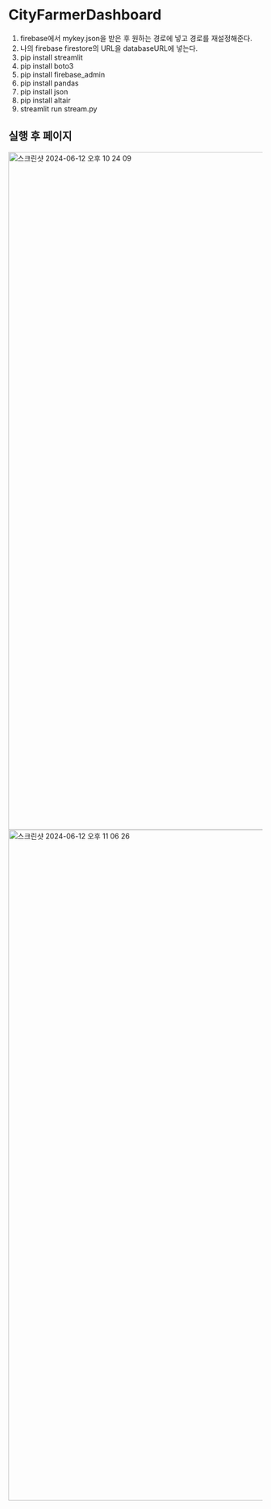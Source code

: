 # CityFarmerDashboard

1. firebase에서 mykey.json을 받은 후 원하는 경로에 넣고 경로를 재설정해준다.
2. 나의 firebase firestore의 URL을 databaseURL에 넣는다.
3. pip install streamlit
4. pip install boto3
5. pip install firebase_admin
6. pip install pandas
7. pip install json
8. pip install altair
9. streamlit run stream.py


## 실행 후 페이지
<img width="1344" alt="스크린샷 2024-06-12 오후 10 24 09" src="https://github.com/InhaCityFarmer/CitiFarmerDataUpload/assets/93529538/9c8a6486-ff4a-47b2-9f1b-f24b484db4ca">

<img width="1330" alt="스크린샷 2024-06-12 오후 11 06 26" src="https://github.com/InhaCityFarmer/CitiFarmerDataUpload/assets/93529538/d098713e-467b-40d1-9608-86f4d0d67398">
